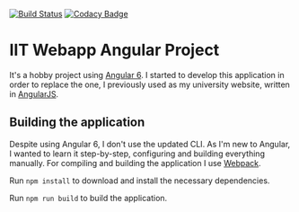 [![Build Status](https://travis-ci.org/tothalex95/iit-webapp.svg?branch=master)](https://travis-ci.org/tothalex95/iit-webapp)
[![Codacy Badge](https://api.codacy.com/project/badge/Grade/24c05e687c9e4572b6de11ed06874aa7)](https://www.codacy.com/app/tothalex95/iit-webapp?utm_source=github.com&amp;utm_medium=referral&amp;utm_content=tothalex95/iit-webapp&amp;utm_campaign=Badge_Grade)

# IIT Webapp Angular Project

It's a hobby project using [Angular 6](https://angular.io/). I started to develop this application in order to replace the one, I previously used as my university website, written in [AngularJS](https://angularjs.org/).

## Building the application

Despite using Angular 6, I don't use the updated CLI. As I'm new to Angular, I wanted to learn it step-by-step, configuring and building everything manually. For compiling and building the application I use [Webpack](https://webpack.js.org/).

Run `npm install` to download and install the necessary dependencies.

Run `npm run build` to build the application.
